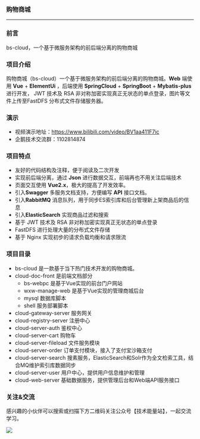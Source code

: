 ### 购物商城

***

### 前言

bs-cloud，一个基于微服务架构的前后端分离的购物商城

### 项目介绍

购物商城（bs-cloud）一个基于微服务架构的前后端分离的购物商城。**Web** 端使用 **Vue** + **ElementUi** ，后端使用 **SpringCloud** + **SpringBoot** + **Mybatis-plus**进行开发， JWT 技术及 RSA 非对称加密实现真正无状态的单点登录，图片等文件上传至FastDFS 分布式文件存储服务器。

### 演示

- 视频演示地址：https://www.bilibili.com/video/BV1aa411F7ic
- 企鹅技术交流群：1102814874

### 项目特点

- 友好的代码结构及注释，便于阅读及二次开发
- 实现前后端分离，通过 **Json** 进行数据交互，前端再也不用关注后端技术
- 页面交互使用 **Vue2.x**，极大的提高了开发效率。
- 引入**Swagger**  多服务文档支持，方便编写 **API** 接口文档。
- 引入**RabbitMQ** 消息队列，用于同步ES索引库和后台管理新上架商品后的信息
- 引入**ElasticSearch** 实现商品过滤和搜索
- 基于 JWT 技术及 RSA 非对称加密实现真正无状态的单点登录
- FastDFS 进行处理大量的分布式文件存储
- 基于 Nginx 实现初步的请求负载均衡和请求限流

### 项目目录

- bs-cloud 是一款基于当下热门技术开发的购物商城。
- cloud-doc-front  是前端文档部分
  - bs-webpc  是基于Vue实现的前台门户网站
  - wxw-manage-web 是基于Vue实现的管理商城后台
  - mysql 数据库脚本
  - shell 服务部署脚本
- cloud-gateway-server 服务网关
- cloud-registry-server 注册中心
- cloud-server-auth 鉴权中心
- cloud-server-cart 购物车
- cloud-server-fileload 文件服务模块
- cloud-server-order 订单支付模块，接入了支付宝沙箱支付
- cloud-server-search 搜素服务，ElasticSearch和Solr作为全文检索工具，结合MQ维护索引库数据同步
- cloud-server-user 用户中心，提供用户信息维护和管理
- cloud-web-server 基础数据服务，提供管理后台和Web端API服务接口

### 关注&交流

感兴趣的小伙伴可以搜索或扫描下方二维码关注公众号【技术能量站】，一起交流学习。

![](https://gitee.com/iswxw/image/raw/master/wechat/FDekBM1FXHpH.jpg) 

